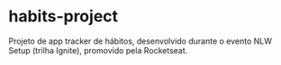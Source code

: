 # habits-project
Projeto de app tracker de hábitos, desenvolvido durante o evento NLW Setup (trilha Ignite), promovido pela Rocketseat.
